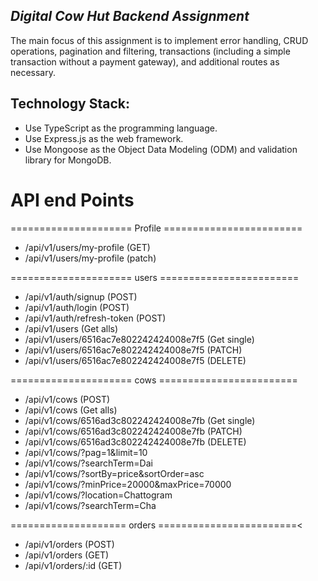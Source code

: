 <h2 class="code-line" data-line-start=2 data-line-end=3 ><a id="_Digital_Cow_Hut_Backend_Assignment__2"></a><em>Digital Cow Hut Backend Assignment</em></h2>
<p class="has-line-data" data-line-start="3" data-line-end="4">The main focus of this assignment is to implement error handling, CRUD operations, pagination and filtering, transactions (including a simple transaction without a payment gateway), and additional routes as necessary.</p>
<h2 class="code-line" data-line-start=5 data-line-end=6 ><a id="Technology_Stack_5"></a>Technology Stack:</h2>
<ul>
<li class="has-line-data" data-line-start="6" data-line-end="7">Use TypeScript as the programming language.</li>
<li class="has-line-data" data-line-start="7" data-line-end="8">Use Express.js as the web framework.</li>
<li class="has-line-data" data-line-start="8" data-line-end="10">Use Mongoose as the Object Data Modeling (ODM) and validation library for MongoDB.</li>
</ul>
<h1 class="code-line" data-line-start=10 data-line-end=11 ><a id="API_end_Points_10"></a>API end Points</h1>
<p class="has-line-data" data-line-start="24" data-line-end="25">===================== Profile ========================</p>
<ul>
<li class="has-line-data" data-line-start="25" data-line-end="26">/api/v1/users/my-profile (GET)</li>
<li class="has-line-data" data-line-start="25" data-line-end="26">/api/v1/users/my-profile (patch)</li>
</ul>
<p class="has-line-data" data-line-start="24" data-line-end="25">===================== users ========================</p>
<ul>
<li class="has-line-data" data-line-start="25" data-line-end="26">/api/v1/auth/signup (POST)</li>
<li class="has-line-data" data-line-start="25" data-line-end="26">/api/v1/auth/login (POST)</li>
<li class="has-line-data" data-line-start="25" data-line-end="26">/api/v1/auth/refresh-token (POST)</li>
<li class="has-line-data" data-line-start="26" data-line-end="27">/api/v1/users (Get alls)</li>
<li class="has-line-data" data-line-start="27" data-line-end="28">/api/v1/users/6516ac7e802242424008e7f5 (Get single)</li>
<li class="has-line-data" data-line-start="28" data-line-end="29">/api/v1/users/6516ac7e802242424008e7f5 (PATCH)</li>
<li class="has-line-data" data-line-start="29" data-line-end="31">/api/v1/users/6516ac7e802242424008e7f5 (DELETE)</li>
</ul>
<p class="has-line-data" data-line-start="11" data-line-end="12">===================== cows ========================</p>
<ul>
<li class="has-line-data" data-line-start="12" data-line-end="13">/api/v1/cows (POST)</li>
<li class="has-line-data" data-line-start="13" data-line-end="14">/api/v1/cows (Get alls)</li>
<li class="has-line-data" data-line-start="14" data-line-end="15">/api/v1/cows/6516ad3c802242424008e7fb (Get single)</li>
<li class="has-line-data" data-line-start="15" data-line-end="16">/api/v1/cows/6516ad3c802242424008e7fb (PATCH)</li>
<li class="has-line-data" data-line-start="16" data-line-end="17">/api/v1/cows/6516ad3c802242424008e7fb (DELETE)</li>
<li class="has-line-data" data-line-start="17" data-line-end="18">/api/v1/cows/?pag=1&amp;limit=10</li>
<li class="has-line-data" data-line-start="18" data-line-end="19">/api/v1/cows/?searchTerm=Dai</li>
<li class="has-line-data" data-line-start="19" data-line-end="20">/api/v1/cows/?sortBy=price&amp;sortOrder=asc</li>
<li class="has-line-data" data-line-start="20" data-line-end="21">/api/v1/cows/?minPrice=20000&amp;maxPrice=70000</li>
<li class="has-line-data" data-line-start="21" data-line-end="22">/api/v1/cows/?location=Chattogram</li>
<li class="has-line-data" data-line-start="22" data-line-end="24">/api/v1/cows/?searchTerm=Cha</li>
</ul>
<p class="has-line-data" data-line-start="31" data-line-end="32">==================== orders ========================&lt;</p>
<ul>
<li class="has-line-data" data-line-start="32" data-line-end="33">/api/v1/orders (POST)</li>
<li class="has-line-data" data-line-start="32" data-line-end="33">/api/v1/orders (GET)</li>
<li class="has-line-data" data-line-start="32" data-line-end="33">/api/v1/orders/:id (GET)</li>
</ul>
